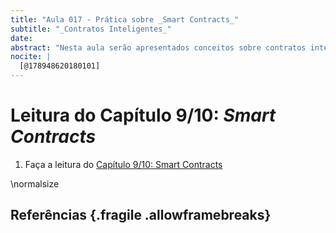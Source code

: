 ```yaml
---
title: "Aula 017 - Prática sobre _Smart Contracts_"
subtitle: "_Contratos Inteligentes_"
date: 
abstract: "Nesta aula serão apresentados conceitos sobre contratos inteligentes que surgiram antes da Tecnologia _Blockchain_."
nocite: |
  [@178948620180101]
---
```


# Leitura do Capítulo 9/10: _Smart Contracts_

1. Faça a leitura do [Capítulo 9/10: Smart Contracts](https://search.ebscohost.com/login.aspx?direct=true&db=e000xww&AN=1789486&lang=pt-br&site=eds-live&scope=site&ebv=EB&ppid=pp_261)

\normalsize

## Referências {.fragile .allowframebreaks}